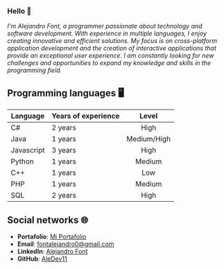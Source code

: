 ### Hello 👋

_I'm Alejandro Font, a programmer passionate about technology and software development. With experience in multiple languages, I enjoy creating innovative and efficient solutions. My focus is on cross-platform application development and the creation of interactive applications that provide an exceptional user experience. I am constantly looking for new challenges and opportunities to expand my knowledge and skills in the programming field._

## Programming languages 🖥️

| Language | Years of experience | Level |
| ------------- | ------------- | :---: |
| C# | 2 years | High |
| Java | 1 years | Medium/High |
| Javascript | 3 years | High |
| Python | 1 years | Medium |
| C++ | 1 years | Low |
| PHP | 1 years | Medium |
| SQL | 2 years | High |

## Social networks 🌐

- **Portafolio**: [Mi Portafolio](https://aledev11.github.io/portfolio-json/)
- **Email**: fontalejandro0@gmail.com
- **LinkedIn**: [Alejandro Font](https://www.linkedin.com/in/alejandro-font-mu%C3%B1iz/)
- **GitHub**: [AleDev11](https://github.com/AleDev11)

